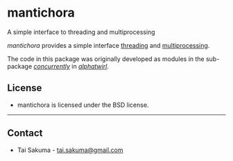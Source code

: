 
# mantichora

A simple interface to threading and multiprocessing

_mantichora_ provides a simple interface
[threading](https://docs.python.org/3/library/threading.html) and
[multiprocessing](https://docs.python.org/3/library/multiprocessing.html).

The code in this package was originally developed as modules in the
sub-package
[_concurrently_](https://github.com/alphatwirl/alphatwirl/tree/v0.23.2/alphatwirl/concurrently)
in [_alphatwirl_](https://github.com/alphatwirl/alphatwirl).


## License

- mantichora is licensed under the BSD license.

*****

## Contact

- Tai Sakuma - tai.sakuma@gmail.com
